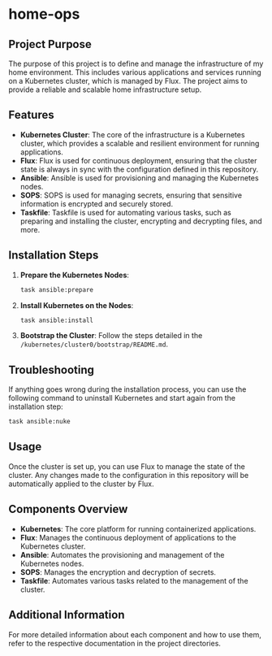 # home-ops

## Project Purpose

The purpose of this project is to define and manage the infrastructure of my home environment. This includes various applications and services running on a Kubernetes cluster, which is managed by Flux. The project aims to provide a reliable and scalable home infrastructure setup.

## Features

- **Kubernetes Cluster**: The core of the infrastructure is a Kubernetes cluster, which provides a scalable and resilient environment for running applications.
- **Flux**: Flux is used for continuous deployment, ensuring that the cluster state is always in sync with the configuration defined in this repository.
- **Ansible**: Ansible is used for provisioning and managing the Kubernetes nodes.
- **SOPS**: SOPS is used for managing secrets, ensuring that sensitive information is encrypted and securely stored.
- **Taskfile**: Taskfile is used for automating various tasks, such as preparing and installing the cluster, encrypting and decrypting files, and more.

## Installation Steps

1. **Prepare the Kubernetes Nodes**:
    ```bash
    task ansible:prepare
    ```

2. **Install Kubernetes on the Nodes**:
    ```bash
    task ansible:install
    ```

3. **Bootstrap the Cluster**:
    Follow the steps detailed in the `/kubernetes/cluster0/bootstrap/README.md`.

## Troubleshooting

If anything goes wrong during the installation process, you can use the following command to uninstall Kubernetes and start again from the installation step:
```bash
task ansible:nuke
```

## Usage

Once the cluster is set up, you can use Flux to manage the state of the cluster. Any changes made to the configuration in this repository will be automatically applied to the cluster by Flux.

## Components Overview

- **Kubernetes**: The core platform for running containerized applications.
- **Flux**: Manages the continuous deployment of applications to the Kubernetes cluster.
- **Ansible**: Automates the provisioning and management of the Kubernetes nodes.
- **SOPS**: Manages the encryption and decryption of secrets.
- **Taskfile**: Automates various tasks related to the management of the cluster.

## Additional Information

For more detailed information about each component and how to use them, refer to the respective documentation in the project directories.
